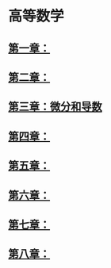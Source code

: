 # 高等数学

## [第一章：](chapter1.md)
## [第二章：](chapter2.md)
## [第三章：微分和导数](第三章：微分和导数.md)
## [第四章：](chapter4.md)
## [第五章：](chapter5.md)
## [第六章：](chapter6.md)
## [第七章：](chapter7.md)
## [第八章：](chapter8.md)
